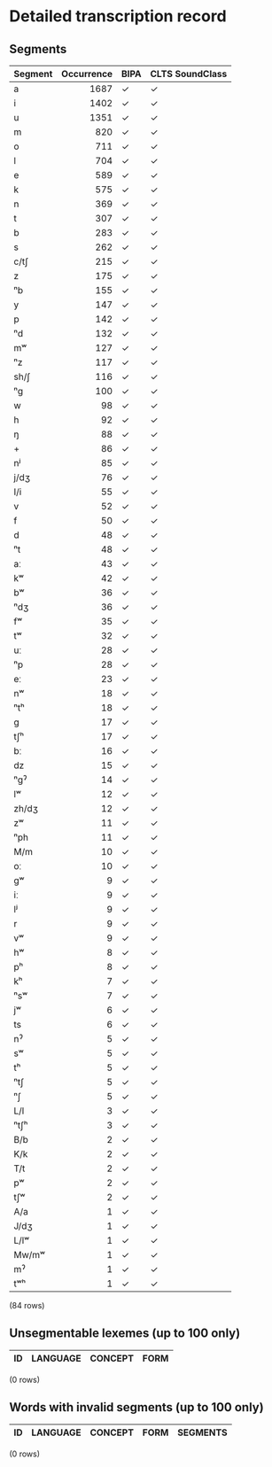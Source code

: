 
# Detailed transcription record

## Segments

| Segment | Occurrence | BIPA | CLTS SoundClass |
|:----------|-------------:|:-------|:------------------|
| a | 1687 | ✓ | ✓ |
| i | 1402 | ✓ | ✓ |
| u | 1351 | ✓ | ✓ |
| m | 820 | ✓ | ✓ |
| o | 711 | ✓ | ✓ |
| l | 704 | ✓ | ✓ |
| e | 589 | ✓ | ✓ |
| k | 575 | ✓ | ✓ |
| n | 369 | ✓ | ✓ |
| t | 307 | ✓ | ✓ |
| b | 283 | ✓ | ✓ |
| s | 262 | ✓ | ✓ |
| c/tʃ | 215 | ✓ | ✓ |
| z | 175 | ✓ | ✓ |
| ⁿb | 155 | ✓ | ✓ |
| y | 147 | ✓ | ✓ |
| p | 142 | ✓ | ✓ |
| ⁿd | 132 | ✓ | ✓ |
| mʷ | 127 | ✓ | ✓ |
| ⁿz | 117 | ✓ | ✓ |
| sh/ʃ | 116 | ✓ | ✓ |
| ⁿg | 100 | ✓ | ✓ |
| w | 98 | ✓ | ✓ |
| h | 92 | ✓ | ✓ |
| ŋ | 88 | ✓ | ✓ |
| + | 86 | ✓ | ✓ |
| nʲ | 85 | ✓ | ✓ |
| j/dʒ | 76 | ✓ | ✓ |
| I/i | 55 | ✓ | ✓ |
| v | 52 | ✓ | ✓ |
| f | 50 | ✓ | ✓ |
| d | 48 | ✓ | ✓ |
| ⁿt | 48 | ✓ | ✓ |
| aː | 43 | ✓ | ✓ |
| kʷ | 42 | ✓ | ✓ |
| bʷ | 36 | ✓ | ✓ |
| ⁿdʒ | 36 | ✓ | ✓ |
| fʷ | 35 | ✓ | ✓ |
| tʷ | 32 | ✓ | ✓ |
| uː | 28 | ✓ | ✓ |
| ⁿp | 28 | ✓ | ✓ |
| eː | 23 | ✓ | ✓ |
| nʷ | 18 | ✓ | ✓ |
| ⁿtʰ | 18 | ✓ | ✓ |
| g | 17 | ✓ | ✓ |
| tʃʰ | 17 | ✓ | ✓ |
| bː | 16 | ✓ | ✓ |
| dz | 15 | ✓ | ✓ |
| ⁿgˀ | 14 | ✓ | ✓ |
| lʷ | 12 | ✓ | ✓ |
| zh/dʒ | 12 | ✓ | ✓ |
| zʷ | 11 | ✓ | ✓ |
| ⁿph | 11 | ✓ | ✓ |
| M/m | 10 | ✓ | ✓ |
| oː | 10 | ✓ | ✓ |
| gʷ | 9 | ✓ | ✓ |
| iː | 9 | ✓ | ✓ |
| lʲ | 9 | ✓ | ✓ |
| r | 9 | ✓ | ✓ |
| vʷ | 9 | ✓ | ✓ |
| hʷ | 8 | ✓ | ✓ |
| pʰ | 8 | ✓ | ✓ |
| kʰ | 7 | ✓ | ✓ |
| ⁿsʷ | 7 | ✓ | ✓ |
| jʷ | 6 | ✓ | ✓ |
| ts | 6 | ✓ | ✓ |
| nˀ | 5 | ✓ | ✓ |
| sʷ | 5 | ✓ | ✓ |
| tʰ | 5 | ✓ | ✓ |
| ⁿtʃ | 5 | ✓ | ✓ |
| ⁿʃ | 5 | ✓ | ✓ |
| L/l | 3 | ✓ | ✓ |
| ⁿtʃʰ | 3 | ✓ | ✓ |
| B/b | 2 | ✓ | ✓ |
| K/k | 2 | ✓ | ✓ |
| T/t | 2 | ✓ | ✓ |
| pʷ | 2 | ✓ | ✓ |
| tʃʷ | 2 | ✓ | ✓ |
| A/a | 1 | ✓ | ✓ |
| J/dʒ | 1 | ✓ | ✓ |
| L/lʷ | 1 | ✓ | ✓ |
| Mw/mʷ | 1 | ✓ | ✓ |
| mˀ | 1 | ✓ | ✓ |
| tʷʰ | 1 | ✓ | ✓ |

(84 rows)



## Unsegmentable lexemes (up to 100 only)

| ID | LANGUAGE | CONCEPT | FORM |
|------|------------|-----------|--------|

(0 rows)



## Words with invalid segments (up to 100 only)

| ID | LANGUAGE | CONCEPT | FORM | SEGMENTS |
|------|------------|-----------|--------|------------|

(0 rows)


